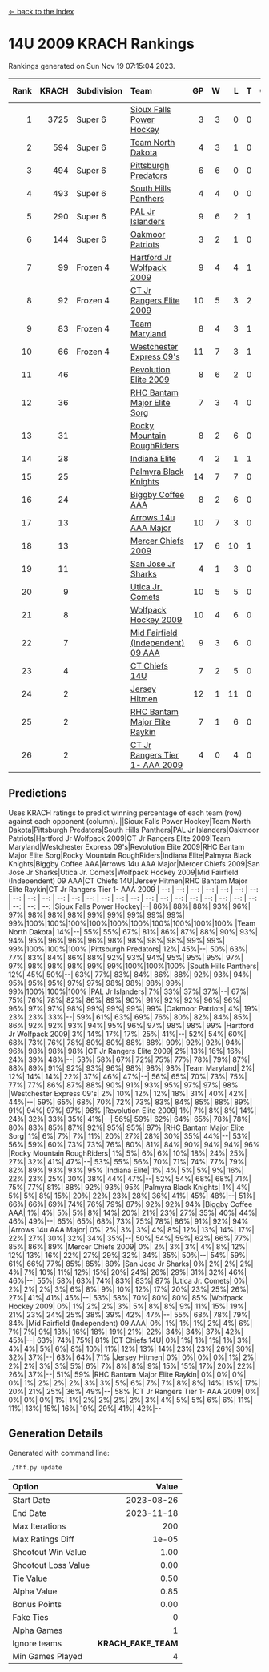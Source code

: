[<- back to the index](readme.md)
# 14U 2009 KRACH Rankings
Rankings generated on Sun Nov 19 07:15:04 2023.

Rank|KRACH|Subdivision|Team|GP|W|L|T|OTW|OTL|SoS|Exp Wins|Win Diff
---:|---:|:---|:---|---:|---:|---:|---:|---:|---:|---:|---:|---:
1|3725|Super 6|[Sioux Falls Power Hockey](https://gamesheetstats.com/seasons/3664/teams/140999/schedule)|3|3|0|0|0|0|163|3.8|-0.0
2|594|Super 6|[Team North Dakota](https://gamesheetstats.com/seasons/3664/teams/141001/schedule)|4|3|1|0|0|0|785|3.8|-0.0
3|494|Super 6|[Pittsburgh Predators](https://gamesheetstats.com/seasons/3664/teams/140995/schedule)|6|6|0|0|0|0|11|6.9|0.0
4|493|Super 6|[South Hills Panthers](https://gamesheetstats.com/seasons/3664/teams/160166/schedule)|4|4|0|0|0|0|15|4.9|0.0
5|290|Super 6|[PAL Jr Islanders](https://gamesheetstats.com/seasons/3664/teams/140990/schedule)|9|6|2|1|0|0|237|7.4|0.0
6|144|Super 6|[Oakmoor Patriots](https://gamesheetstats.com/seasons/3664/teams/141002/schedule)|3|2|1|0|1|0|163|2.8|-0.0
7|99|Frozen 4|[Hartford Jr Wolfpack 2009](https://gamesheetstats.com/seasons/3664/teams/140979/schedule)|9|4|4|1|0|0|328|5.4|0.0
8|92|Frozen 4|[CT Jr Rangers Elite 2009](https://gamesheetstats.com/seasons/3664/teams/140980/schedule)|10|5|3|2|1|0|89|6.9|0.0
9|83|Frozen 4|[Team Maryland](https://gamesheetstats.com/seasons/3664/teams/140998/schedule)|8|4|3|1|0|0|95|5.4|0.0
10|66|Frozen 4|[Westchester Express 09's](https://gamesheetstats.com/seasons/3664/teams/140992/schedule)|11|7|3|1|1|1|40|8.4|0.0
11|46||[Revolution Elite 2009](https://gamesheetstats.com/seasons/3664/teams/140996/schedule)|8|6|2|0|0|0|24|6.9|0.0
12|36||[RHC Bantam Major Elite Sorg](https://gamesheetstats.com/seasons/3664/teams/140985/schedule)|7|3|4|0|0|0|105|3.9|0.0
13|31||[Rocky Mountain RoughRiders](https://gamesheetstats.com/seasons/3664/teams/144346/schedule)|8|2|6|0|0|0|548|2.8|-0.0
14|28||[Indiana Elite](https://gamesheetstats.com/seasons/3664/teams/144344/schedule)|4|2|1|1|0|0|15|3.4|0.0
15|25||[Palmyra Black Knights](https://gamesheetstats.com/seasons/3664/teams/140997/schedule)|14|7|7|0|0|0|117|7.9|0.0
16|24||[Biggby Coffee AAA](https://gamesheetstats.com/seasons/3664/teams/144343/schedule)|8|2|6|0|0|1|576|2.8|-0.0
17|13||[Arrows 14u AAA Major](https://gamesheetstats.com/seasons/3664/teams/140993/schedule)|10|7|3|0|0|0|10|7.9|0.0
18|13||[Mercer Chiefs 2009](https://gamesheetstats.com/seasons/3664/teams/140987/schedule)|17|6|10|1|1|1|58|7.4|0.0
19|11||[San Jose Jr Sharks](https://gamesheetstats.com/seasons/3664/teams/141003/schedule)|4|1|3|0|0|0|113|1.9|0.0
20|9||[Utica Jr. Comets](https://gamesheetstats.com/seasons/3664/teams/140994/schedule)|10|5|5|0|0|0|95|5.9|0.0
21|8||[Wolfpack Hockey 2009](https://gamesheetstats.com/seasons/3664/teams/140986/schedule)|10|4|6|0|0|1|27|4.9|0.0
22|7||[Mid Fairfield (Independent) 09 AAA](https://gamesheetstats.com/seasons/3664/teams/140981/schedule)|9|3|6|0|0|0|21|3.9|0.0
23|4||[CT Chiefs 14U](https://gamesheetstats.com/seasons/3664/teams/140982/schedule)|7|2|5|0|0|0|14|2.9|0.0
24|2||[Jersey Hitmen](https://gamesheetstats.com/seasons/3664/teams/140988/schedule)|12|1|11|0|0|0|93|1.9|0.0
25|2||[RHC Bantam Major Elite Raykin](https://gamesheetstats.com/seasons/3664/teams/140989/schedule)|7|1|6|0|0|0|13|1.9|0.0
26|2||[CT Jr Rangers Tier 1- AAA 2009](https://gamesheetstats.com/seasons/3664/teams/140983/schedule)|4|0|4|0|0|0|10|0.9|0.0

## Predictions
Uses KRACH ratings to predict winning percentage of each team (row) against each opponent (column).
||Sioux Falls Power Hockey|Team North Dakota|Pittsburgh Predators|South Hills Panthers|PAL Jr Islanders|Oakmoor Patriots|Hartford Jr Wolfpack 2009|CT Jr Rangers Elite 2009|Team Maryland|Westchester Express 09's|Revolution Elite 2009|RHC Bantam Major Elite Sorg|Rocky Mountain RoughRiders|Indiana Elite|Palmyra Black Knights|Biggby Coffee AAA|Arrows 14u AAA Major|Mercer Chiefs 2009|San Jose Jr Sharks|Utica Jr. Comets|Wolfpack Hockey 2009|Mid Fairfield (Independent) 09 AAA|CT Chiefs 14U|Jersey Hitmen|RHC Bantam Major Elite Raykin|CT Jr Rangers Tier 1- AAA 2009
| --: | --: | --: | --: | --: | --: | --: | --: | --: | --: | --: | --: | --: | --: | --: | --: | --: | --: | --: | --: | --: | --: | --: | --: | --: | --: | --: 
|Sioux Falls Power Hockey|--| 86%| 88%| 88%| 93%| 96%| 97%| 98%| 98%| 98%| 99%| 99%| 99%| 99%| 99%| 99%|100%|100%|100%|100%|100%|100%|100%|100%|100%|100%
|Team North Dakota| 14%|--| 55%| 55%| 67%| 81%| 86%| 87%| 88%| 90%| 93%| 94%| 95%| 96%| 96%| 96%| 98%| 98%| 98%| 98%| 99%| 99%| 99%|100%|100%|100%
|Pittsburgh Predators| 12%| 45%|--| 50%| 63%| 77%| 83%| 84%| 86%| 88%| 92%| 93%| 94%| 95%| 95%| 95%| 97%| 97%| 98%| 98%| 98%| 99%| 99%|100%|100%|100%
|South Hills Panthers| 12%| 45%| 50%|--| 63%| 77%| 83%| 84%| 86%| 88%| 92%| 93%| 94%| 95%| 95%| 95%| 97%| 97%| 98%| 98%| 98%| 99%| 99%|100%|100%|100%
|PAL Jr Islanders|  7%| 33%| 37%| 37%|--| 67%| 75%| 76%| 78%| 82%| 86%| 89%| 90%| 91%| 92%| 92%| 96%| 96%| 96%| 97%| 97%| 98%| 99%| 99%| 99%| 99%
|Oakmoor Patriots|  4%| 19%| 23%| 23%| 33%|--| 59%| 61%| 63%| 69%| 76%| 80%| 82%| 84%| 85%| 86%| 92%| 92%| 93%| 94%| 95%| 96%| 97%| 98%| 98%| 99%
|Hartford Jr Wolfpack 2009|  3%| 14%| 17%| 17%| 25%| 41%|--| 52%| 54%| 60%| 68%| 73%| 76%| 78%| 80%| 80%| 88%| 88%| 90%| 92%| 92%| 94%| 96%| 98%| 98%| 98%
|CT Jr Rangers Elite 2009|  2%| 13%| 16%| 16%| 24%| 39%| 48%|--| 53%| 58%| 67%| 72%| 75%| 77%| 78%| 79%| 87%| 88%| 89%| 91%| 92%| 93%| 96%| 98%| 98%| 98%
|Team Maryland|  2%| 12%| 14%| 14%| 22%| 37%| 46%| 47%|--| 56%| 65%| 70%| 73%| 75%| 77%| 77%| 86%| 87%| 88%| 90%| 91%| 93%| 95%| 97%| 97%| 98%
|Westchester Express 09's|  2%| 10%| 12%| 12%| 18%| 31%| 40%| 42%| 44%|--| 59%| 65%| 68%| 70%| 72%| 73%| 83%| 84%| 85%| 88%| 89%| 91%| 94%| 97%| 97%| 98%
|Revolution Elite 2009|  1%|  7%|  8%|  8%| 14%| 24%| 32%| 33%| 35%| 41%|--| 56%| 59%| 62%| 64%| 65%| 78%| 78%| 80%| 83%| 85%| 87%| 92%| 95%| 95%| 97%
|RHC Bantam Major Elite Sorg|  1%|  6%|  7%|  7%| 11%| 20%| 27%| 28%| 30%| 35%| 44%|--| 53%| 56%| 59%| 60%| 73%| 73%| 76%| 80%| 81%| 84%| 90%| 94%| 94%| 96%
|Rocky Mountain RoughRiders|  1%|  5%|  6%|  6%| 10%| 18%| 24%| 25%| 27%| 32%| 41%| 47%|--| 53%| 55%| 56%| 70%| 71%| 74%| 77%| 79%| 82%| 89%| 93%| 93%| 95%
|Indiana Elite|  1%|  4%|  5%|  5%|  9%| 16%| 22%| 23%| 25%| 30%| 38%| 44%| 47%|--| 52%| 54%| 68%| 68%| 71%| 75%| 77%| 81%| 88%| 92%| 93%| 95%
|Palmyra Black Knights|  1%|  4%|  5%|  5%|  8%| 15%| 20%| 22%| 23%| 28%| 36%| 41%| 45%| 48%|--| 51%| 66%| 66%| 69%| 74%| 76%| 79%| 87%| 92%| 92%| 94%
|Biggby Coffee AAA|  1%|  4%|  5%|  5%|  8%| 14%| 20%| 21%| 23%| 27%| 35%| 40%| 44%| 46%| 49%|--| 65%| 65%| 68%| 73%| 75%| 78%| 86%| 91%| 92%| 94%
|Arrows 14u AAA Major|  0%|  2%|  3%|  3%|  4%|  8%| 12%| 13%| 14%| 17%| 22%| 27%| 30%| 32%| 34%| 35%|--| 50%| 54%| 59%| 62%| 66%| 77%| 85%| 86%| 89%
|Mercer Chiefs 2009|  0%|  2%|  3%|  3%|  4%|  8%| 12%| 12%| 13%| 16%| 22%| 27%| 29%| 32%| 34%| 35%| 50%|--| 54%| 59%| 61%| 66%| 77%| 85%| 85%| 89%
|San Jose Jr Sharks|  0%|  2%|  2%|  2%|  4%|  7%| 10%| 11%| 12%| 15%| 20%| 24%| 26%| 29%| 31%| 32%| 46%| 46%|--| 55%| 58%| 63%| 74%| 83%| 83%| 87%
|Utica Jr. Comets|  0%|  2%|  2%|  2%|  3%|  6%|  8%|  9%| 10%| 12%| 17%| 20%| 23%| 25%| 26%| 27%| 41%| 41%| 45%|--| 53%| 58%| 70%| 80%| 80%| 85%
|Wolfpack Hockey 2009|  0%|  1%|  2%|  2%|  3%|  5%|  8%|  8%|  9%| 11%| 15%| 19%| 21%| 23%| 24%| 25%| 38%| 39%| 42%| 47%|--| 55%| 68%| 78%| 79%| 84%
|Mid Fairfield (Independent) 09 AAA|  0%|  1%|  1%|  1%|  2%|  4%|  6%|  7%|  7%|  9%| 13%| 16%| 18%| 19%| 21%| 22%| 34%| 34%| 37%| 42%| 45%|--| 63%| 74%| 75%| 81%
|CT Chiefs 14U|  0%|  1%|  1%|  1%|  1%|  3%|  4%|  4%|  5%|  6%|  8%| 10%| 11%| 12%| 13%| 14%| 23%| 23%| 26%| 30%| 32%| 37%|--| 63%| 64%| 71%
|Jersey Hitmen|  0%|  0%|  0%|  0%|  1%|  2%|  2%|  2%|  3%|  3%|  5%|  6%|  7%|  8%|  8%|  9%| 15%| 15%| 17%| 20%| 22%| 26%| 37%|--| 51%| 59%
|RHC Bantam Major Elite Raykin|  0%|  0%|  0%|  0%|  1%|  2%|  2%|  2%|  3%|  3%|  5%|  6%|  7%|  7%|  8%|  8%| 14%| 15%| 17%| 20%| 21%| 25%| 36%| 49%|--| 58%
|CT Jr Rangers Tier 1- AAA 2009|  0%|  0%|  0%|  0%|  1%|  1%|  2%|  2%|  2%|  2%|  3%|  4%|  5%|  5%|  6%|  6%| 11%| 11%| 13%| 15%| 16%| 19%| 29%| 41%| 42%|--

## Generation Details

Generated with command line:
```
./thf.py update
```

| Option | Value |
| :----- | ----: |
| Start Date | 2023-08-26 |
| End Date | 2023-11-18 |
| Max Iterations | 200 |
| Max Ratings Diff | 1e-05 |
| Shootout Win Value | 1.00 |
| Shootout Loss Value | 0.00 |
| Tie Value | 0.50 |
| Alpha Value | 0.85 |
| Bonus Points | 0.00 |
| Fake Ties | 0 |
| Alpha Games | 1 |
| Ignore teams | __KRACH_FAKE_TEAM__ |
| Min Games Played | 4 |

